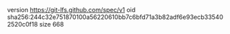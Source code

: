version https://git-lfs.github.com/spec/v1
oid sha256:244c32e751870100a56220610bb7c6bfd71a3b82adf6e93ecb335402520c0f18
size 668
